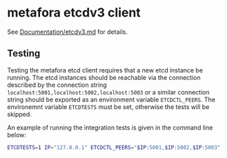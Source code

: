 metafora etcdv3 client
====================

See [Documentation/etcdv3.md](../Documentation/etcdv3.md) for details.

Testing
-------

Testing the metafora etcd client requires that a new etcd instance be running.
The etcd instances should be reachable via the connection described by the 
connection string `localhost:5001,localhost:5002,localhost:5003` or a similar 
connection string should be exported as an environment variable `ETCDCTL_PEERS`.
The environemnt variable `ETCDTESTS` must be set, otherwise the tests will be
skipped.

An example of running the integration tests is given in the command line below:

```sh
ETCDTESTS=1 IP="127.0.0.1" ETCDCTL_PEERS="$IP:5001,$IP:5002,$IP:5003"  go test -v
```
